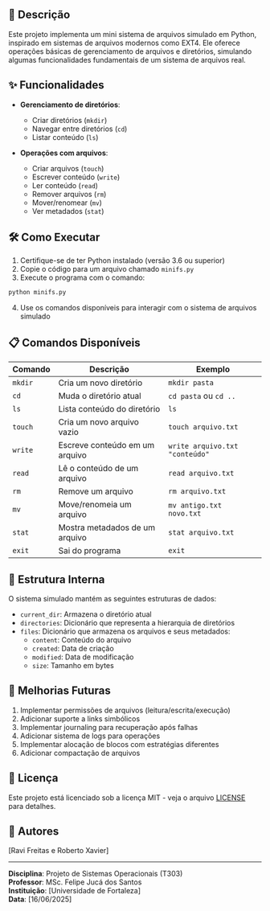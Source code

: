 ## 📝 Descrição

Este projeto implementa um mini sistema de arquivos simulado em Python, inspirado em sistemas de arquivos modernos como EXT4. Ele oferece operações básicas de gerenciamento de arquivos e diretórios, simulando algumas funcionalidades fundamentais de um sistema de arquivos real.

## ✨ Funcionalidades

- **Gerenciamento de diretórios**:
  - Criar diretórios (`mkdir`)
  - Navegar entre diretórios (`cd`)
  - Listar conteúdo (`ls`)

- **Operações com arquivos**:
  - Criar arquivos (`touch`)
  - Escrever conteúdo (`write`)
  - Ler conteúdo (`read`)
  - Remover arquivos (`rm`)
  - Mover/renomear (`mv`)
  - Ver metadados (`stat`)

## 🛠️ Como Executar

1. Certifique-se de ter Python instalado (versão 3.6 ou superior)
2. Copie o código para um arquivo chamado `minifs.py`
3. Execute o programa com o comando:

```bash
python minifs.py
```

4. Use os comandos disponíveis para interagir com o sistema de arquivos simulado

## 📋 Comandos Disponíveis

| Comando | Descrição | Exemplo |
|---------|-----------|---------|
| `mkdir` | Cria um novo diretório | `mkdir pasta` |
| `cd`    | Muda o diretório atual | `cd pasta` ou `cd ..` |
| `ls`    | Lista conteúdo do diretório | `ls` |
| `touch` | Cria um novo arquivo vazio | `touch arquivo.txt` |
| `write` | Escreve conteúdo em um arquivo | `write arquivo.txt "conteúdo"` |
| `read`  | Lê o conteúdo de um arquivo | `read arquivo.txt` |
| `rm`    | Remove um arquivo | `rm arquivo.txt` |
| `mv`    | Move/renomeia um arquivo | `mv antigo.txt novo.txt` |
| `stat`  | Mostra metadados de um arquivo | `stat arquivo.txt` |
| `exit`  | Sai do programa | `exit` |

## 🧠 Estrutura Interna

O sistema simulado mantém as seguintes estruturas de dados:

- `current_dir`: Armazena o diretório atual
- `directories`: Dicionário que representa a hierarquia de diretórios
- `files`: Dicionário que armazena os arquivos e seus metadados:
  - `content`: Conteúdo do arquivo
  - `created`: Data de criação
  - `modified`: Data de modificação
  - `size`: Tamanho em bytes

## 🚀 Melhorias Futuras

1. Implementar permissões de arquivos (leitura/escrita/execução)
2. Adicionar suporte a links simbólicos
3. Implementar journaling para recuperação após falhas
4. Adicionar sistema de logs para operações
5. Implementar alocação de blocos com estratégias diferentes
6. Adicionar compactação de arquivos

## 📄 Licença

Este projeto está licenciado sob a licença MIT - veja o arquivo [LICENSE](LICENSE) para detalhes.

## 👥 Autores

[Ravi Freitas e Roberto Xavier]

---

**Disciplina**: Projeto de Sistemas Operacionais (T303)  
**Professor**: MSc. Felipe Jucá dos Santos  
**Instituição**: [Universidade de Fortaleza]  
**Data**: [16/06/2025]